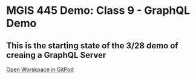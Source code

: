 # MGIS 445 Demo: Class 9 - GraphQL Demo

## This is the starting state of the 3/28 demo of creaing a GraphQL Server

[Open Worskpace in GitPod](https://gitpod.io/#https://github.com/ritcz/class9-graphql-demo)
